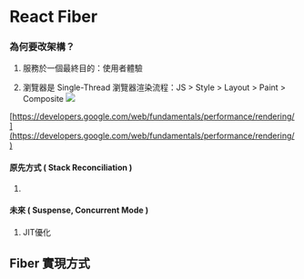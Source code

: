 
# React Fiber

### 為何要改架構？
1. 服務於一個最終目的：使用者體驗

3. 瀏覽器是 Single-Thread
瀏覽器渲染流程：JS > Style > Layout > Paint > Composite
![](https://miro.medium.com/max/2186/0*_qpgAjv7U3Q3X6k1.jpg)

[https://developers.google.com/web/fundamentals/performance/rendering/](https://developers.google.com/web/fundamentals/performance/rendering/)

#### 原先方式 ( Stack Reconciliation )
1. 
#### 未來 ( Suspense, Concurrent Mode )
1. JIT優化
## Fiber 實現方式
  
<!--stackedit_data:
eyJoaXN0b3J5IjpbLTE2NzY0MzQyNzYsLTEyMDQ1MDY0ODcsLT
E1OTE5Mzk0MjksODY1MzMzMTk1XX0=
-->